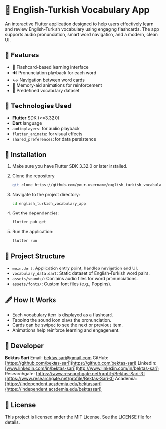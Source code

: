 # 📘 English-Turkish Vocabulary App

An interactive Flutter application designed to help users effectively learn and review English-Turkish vocabulary using engaging flashcards. The app supports audio pronunciation, smart word navigation, and a modern, clean UI.

## 🚀 Features

* 🎴 Flashcard-based learning interface
* 🔊 Pronunciation playback for each word
* ↔️ Navigation between word cards
* 🧠 Memory-aid animations for reinforcement
* 📁 Predefined vocabulary dataset

## 🧪 Technologies Used

* **Flutter** SDK (>=3.32.0)
* **Dart** language
* `audioplayers`: for audio playback
* `flutter_animate`: for visual effects
* `shared_preferences`: for data persistence

## 🧰 Installation

1. Make sure you have Flutter SDK 3.32.0 or later installed.
2. Clone the repository:

   ```bash
   git clone https://github.com/your-username/english_turkish_vocabulary_app.git
   ```
3. Navigate to the project directory:

   ```bash
   cd english_turkish_vocabulary_app
   ```
4. Get the dependencies:

   ```bash
   flutter pub get
   ```
5. Run the application:

   ```bash
   flutter run
   ```

## 📂 Project Structure

* `main.dart`: Application entry point, handles navigation and UI.
* `vocabulary_data.dart`: Static dataset of English-Turkish word pairs.
* `assets/sounds/`: Contains audio files for word pronunciations.
* `assets/fonts/`: Custom font files (e.g., Poppins).

## 🖋️ How It Works

* Each vocabulary item is displayed as a flashcard.
* Tapping the sound icon plays the pronunciation.
* Cards can be swiped to see the next or previous item.
* Animations help reinforce learning and engagement.

## 👤 Developer

**Bektas Sari**
Email: [bektas.sari@gmail.com](mailto:bektas.sari@gmail.com)
GitHub: [https://github.com/bektas-sari](https://github.com/bektas-sari)
LinkedIn: [www.linkedin.com/in/bektas-sari](http://www.linkedin.com/in/bektas-sari)
Researchgate: [https://www.researchgate.net/profile/Bektas-Sari-3](https://www.researchgate.net/profile/Bektas-Sari-3)
Academia: [https://independent.academia.edu/bektassari](https://independent.academia.edu/bektassari)

## 📜 License

This project is licensed under the MIT License. See the LICENSE file for details.



